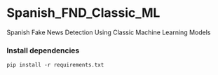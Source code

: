 # Spanish_FND_Classic_ML
Spanish Fake News Detection Using Classic Machine Learning Models

### Install dependencies
```pip install -r requirements.txt```
